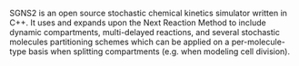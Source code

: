 SGNS2 is an open source stochastic chemical kinetics simulator written in C++. It uses and expands upon the Next Reaction Method to include dynamic compartments, multi-delayed reactions, and several stochastic molecules partitioning schemes which can be applied on a per-molecule-type basis when splitting compartments (e.g. when modeling cell division).
